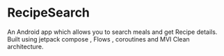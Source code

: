 # RecipeSearch
An Android app which allows you to search meals and get Recipe details. Built using jetpack compose ,  Flows , coroutines and MVI Clean architecture.

